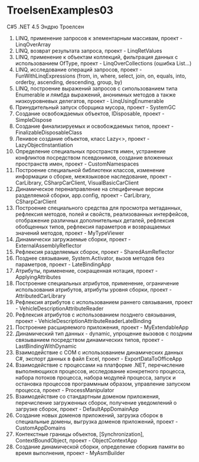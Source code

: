 # TroelsenExamples03
C#5 .NET 4.5 Эндрю Троелсен

1) LINQ, применение запросов к элементарным массивам, проект - LinqOverArray
2) LINQ, возврат результата запроса, проект - LinqRetValues
3) LINQ, применение к объектам коллекций, фильтрация данных с использованием OfType<T>, проект - LinqOverCollections (ошибка List...)
4) LINQ, исследование операций запросов, проект - FunWithLinqExpressions
  (from, in, where, select, join, on, equals, into, orderby, ascending, descending, group, by)
5) LINQ, построение выражений запросов с сипользованием типа Enumerable и лямбда выражений, анонимных методов а также низкоуровневых делегатов, проект - LinqUsingEnumerable
6) Принудительный запуск сборщика мусора, проект - SystemGC 
7) Создание освобождаемых объектов, IDisposable, проект - SimpleDispose
8) Создание финализируемых и освобождаемых типов, проект - FinalizableDisposableClass
9) Ленивое создание объектов, класс Lazy<>, проект - LazyObjectInstantiation
10) Определение специальных пространств имен, устранение конфликтов посредством псевдонимов, создание вложенных пространств имен, проект - CustomNamespaces
11) Построение специальной библиотеки классов, изменение информации о сборке, межязыковое наследование, проект - CarLibrary, CSharpCarClient, VisualBasicCarClient
12) Динамическое перенаправление на специфичные версии разделяемой сборки, app.config, проект - CarLibrary, CSharpCarClient
13) Построение специального средства для просмотра метаданных, рефлексия методов, полей и свойств, реализованных интерфейсов, отображение различных дополнительных деталей, рефлексия обобщенных типов, рефлексия параметров и возвращаемых значений методов, проект - MyTypeViewer
14) Динамически загружаемые сборки, проект - ExternalAssemblyReflector
15) Рефлексия разделяемых сборок, проект - SharedAsmReflector
16) Позднее связывание, System.Activator, вызов методов без параметров, проект - LateBindingApp
17) Атрибуты, применение, сокращенная нотация, проект - ApplyingAttributes
18) Построение специальных атрибутов, применение, ограничение использования атрибутов, атрибуты уровня сборки, проект - AttributedCarLibrary
19) Рефлексия атрибутов с использованием раннего связывания, проект - VehicleDescriptionAttributeReader
20) Рефлексия атрибутов с использованием позднего связывания, проект - VehicleDescriptionAttributeReaderLateBinding
21) Построение расширяемого приложения, проект - MyExtendableApp
22) Динамический тип данных - dynamic, упрощение вызовов с поздним связыванием посредством динамических типов, проект - LastBindingWithDynamic
23) Взаимодействие с COM с использованием динамических данных C#, экспорт данных в файл Excel, проект - ExportDataToOfficeApp
24) Взаимодействие с процессами на платформе .NET, перечисление выполняющихся процессов, исследование конкретного процесса, набора потоков процесса, набора модулей процесса, запуск и остановка процессов программным образом, управление запуском процесса, проект - ProcessManipulator
25) Взаимодействие со стандартным доменом приложения, перечисление загруженных сборок, получение уведомлений о загрузке сборок, проект - DefaultAppDomainApp
26) Создание новых доменов приложений, загрузка сборок в специальные домены, выгрузка доменов приложений, проект - CustomAppDomains
27) Контекстные границы объектов, [Synchronization], ContextBoundObject, проект - ObjectContextApp
28) Создание динамической сборки, определение сборкив памяти во время выполнения, проект - MyAsmBuilder

